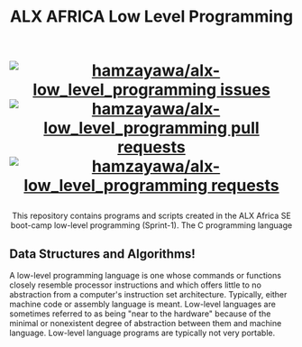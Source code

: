<div align="center">
  <h1>ALX AFRICA Low Level Programming
  <p align="center">
  <br>
  <a href="https://github.com/hamzayawa/alx-low_level_programming/issues">
    <img src="https://img.shields.io/github/stars/hamzayawa/alx-low_level_programming?color=333&style=for-the-badge&logo=github" alt="hamzayawa/alx-low_level_programming issues"/>
  </a>
    <a href="https://github.com/hamzayawa/alx-low_level_programming/pulls">
    <img src="https://img.shields.io/github/commit-activity/m/hamzayawa/alx-low_level_programming?color=blue&style=for-the-badge&logo=github" alt="hamzayawa/alx-low_level_programming pull requests"/>
  </a>
  <a href="https://github.com/hamzayawa/alx-low_level_programming/pulls">
    <img src="https://img.shields.io/github/last-commit/hamzayawa/alx-low_level_programming?color=blue&style=for-the-badge&logo=github" alt="hamzayawa/alx-low_level_programming requests"/>
  </a>
</p>
  </h1>
  <p>This repository contains programs and scripts created in the ALX Africa SE boot-camp low-level programming (Sprint-1).
  The C programming language</ p>
</div>

## Data Structures and Algorithms!

A low-level programming language is one whose commands or functions closely resemble processor instructions and which offers little to no abstraction from a computer's instruction set architecture.
Typically, either machine code or assembly language is meant.
Low-level languages are sometimes referred to as being "near to the hardware" because of the minimal or nonexistent degree of abstraction between them and machine language.
Low-level language programs are typically not very portable. 
